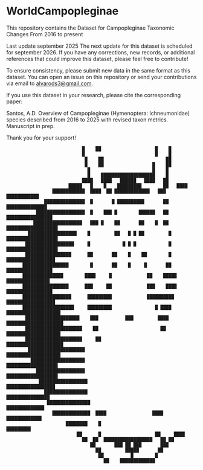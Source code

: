 # WorldCampopleginae
This repository contains the Dataset for Campopleginae Taxonomic Changes From 2016 to present      

Last update september 2025 
The next update for this dataset is scheduled for september 2026. If you have any corrections, new records, or additional references that could improve this dataset, please feel free to contribute!

To ensure consistency, please submit new data in the same format as this dataset.
You can open an issue on this repository or send your contributions via email to alvarods3@gmail.com. 


If you use this dataset in your research, please cite the corresponding paper:

Santos, A.D. Overview of Campopleginae (Hymenoptera: Ichneumonidae) species described from 2016 to 2025 with revised taxon metrics. Manuscript in prep.


Thank you for your support!


                                █    ██                    █    █                                   
                                █                          █    █                                   
                                 █    ██                       ██                                   
                                 █    ██                  █    ██                                   
                                  █                       █    █                                    
                                  █    ████████████████████    █                                    
                                ████   ████   ██████   ████   ██                                    
                           █████   █    █    █████████        ██   ████                             
                     ████████████  ████  ██ █████████████   ███   ████████████                      
                  ███████████████  █       █ ██████████       ██  ███████████████                   
               ██████████████████  █    ███ █        ██████   ██   █████████████████                
              ██████████████████   ███ █    ██       ██    █  ██   ███████████████████              
            ██████████████████    █         ██   █ █ ██         █   ███████████████████             
           ██████████████████     █            █ █ █            █    ███████████████████            
           █████████████████      ██       ██    █    ██        █      ██████████████████           
          █████████████████        █       ██    █     █       ██        █████████████████          
          ███████████████        ████     █             ██    █████       ████████████████          
          █████████████████      ███     ██             ███    ████      █████████████████          
          ██████████████████      █████████             ██████████      ██████████████████          
          ███████████████████     █████████                █ ████     ████████████████████          
           ████████████████████    ███          ███         ████     █████████████████████          
           █████████████████████    ██                       ██      ████████████████████           
           █████████████████████     ██                             █████████████████████           
            █████████████████████                                   ████████████████████            
             ████████████████████                                   ███████████████████             
               ██████████████████                                  ███████████████████              
                ██████████████████                                 ██████████████████               
                  ████████████████                                 ████████████████                 
                   ████████████████                                ██████████████                   
                     ██████████████  ████                 ████     █████████████                    
                          ████████    █                            █████████                        
                              ██      █                    ██     ████                              
                                ██  ██  ██████████████████   ██ ██                                  
                                   ██       ███ ██ ███       ███                                    
                                     ██         █████       ██                                      
                                      ██          █        █                                        
                                        ██    █████████████                                         
                                                                               
 
